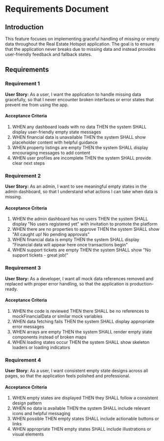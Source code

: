 # Requirements Document

## Introduction

This feature focuses on implementing graceful handling of missing or empty data throughout the Real Estate Hotspot application. The goal is to ensure that the application never breaks due to missing data and instead provides user-friendly feedback and fallback states.

## Requirements

### Requirement 1

**User Story:** As a user, I want the application to handle missing data gracefully, so that I never encounter broken interfaces or error states that prevent me from using the app.

#### Acceptance Criteria

1. WHEN any dashboard loads with no data THEN the system SHALL display user-friendly empty state messages
2. WHEN financial data is unavailable THEN the system SHALL show placeholder content with helpful guidance
3. WHEN property listings are empty THEN the system SHALL display encouraging messages to add content
4. WHEN user profiles are incomplete THEN the system SHALL provide clear next steps

### Requirement 2

**User Story:** As an admin, I want to see meaningful empty states in the admin dashboard, so that I understand what actions I can take when data is missing.

#### Acceptance Criteria

1. WHEN the admin dashboard has no users THEN the system SHALL display "No users registered yet" with invitation to promote the platform
2. WHEN there are no properties to approve THEN the system SHALL show "All caught up! No pending approvals"
3. WHEN financial data is empty THEN the system SHALL display "Financial data will appear here once transactions begin"
4. WHEN support tickets are empty THEN the system SHALL show "No support tickets - great job!"

### Requirement 3

**User Story:** As a developer, I want all mock data references removed and replaced with proper error handling, so that the application is production-ready.

#### Acceptance Criteria

1. WHEN the code is reviewed THEN there SHALL be no references to mockFinancialData or similar mock variables
2. WHEN data fetching fails THEN the system SHALL display appropriate error messages
3. WHEN arrays are empty THEN the system SHALL render empty state components instead of broken maps
4. WHEN loading states occur THEN the system SHALL show skeleton loaders or loading indicators

### Requirement 4

**User Story:** As a user, I want consistent empty state designs across all pages, so that the application feels polished and professional.

#### Acceptance Criteria

1. WHEN empty states are displayed THEN they SHALL follow a consistent design pattern
2. WHEN no data is available THEN the system SHALL include relevant icons and helpful messaging
3. WHEN possible THEN empty states SHALL include actionable buttons or links
4. WHEN appropriate THEN empty states SHALL include illustrations or visual elements